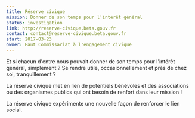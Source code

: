 ```yaml
---
title: Réserve civique
mission: Donner de son temps pour l'intérêt général
status: investigation
link: http://reserve-civique.beta.gouv.fr
contact: contact@reserve-civique.beta.gouv.fr
start: 2017-03-23
owner: Haut Commissariat à l'engagement civique
---
```


Et si chacun d'entre nous pouvait donner de son temps pour l'intérêt général, simplement ? 
Se rendre utile, occasionnellement et près de chez soi, tranquillement ?

La réserve civique met en lien de potentiels bénévoles et des associations ou des organismes publics qui ont besoin de renfort dans leur mission !

La réserve civique expérimente une nouvelle façon de renforcer le lien social. 

